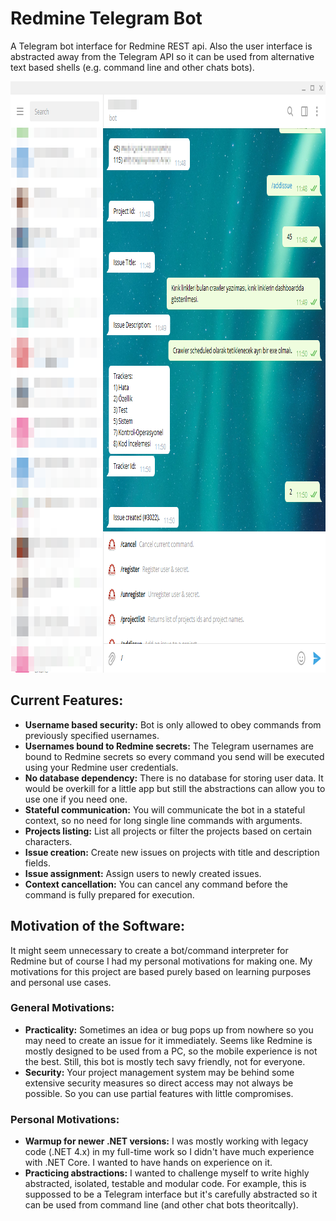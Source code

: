 # Redmine Telegram Bot
A Telegram bot interface for Redmine REST api. Also the user interface is abstracted away from the Telegram API so it can be used from alternative text based shells (e.g. command line and other chats bots).

<p align="center">
  <img width="884" height="946" src="https://github.com/basarozogut/RedmineTelegramBot/blob/master/preview.png">
</p>

## Current Features:
- **Username based security:** Bot is only allowed to obey commands from previously specified usernames.
- **Usernames bound to Redmine secrets:** The Telegram usernames are bound to Redmine secrets so every command you send will be executed using your Redmine user credentials.
- **No database dependency:** There is no database for storing user data. It would be overkill for a little app but still the abstractions can allow you to use one if you need one.
- **Stateful communication:** You will communicate the bot in a stateful context, so no need for long single line commands with arguments.
- **Projects listing:** List all projects or filter the projects based on certain characters.
- **Issue creation:** Create new issues on projects with title and description fields.
- **Issue assignment:** Assign users to newly created issues.
- **Context cancellation:** You can cancel any command before the command is fully prepared for execution.

## Motivation of the Software:
It might seem unnecessary to create a bot/command interpreter for Redmine but of course I had my personal motivations for making one. My motivations for this project are based purely based on learning purposes and personal use cases.

### General Motivations:
- **Practicality:** Sometimes an idea or bug pops up from nowhere so you may need to create an issue for it immediately. Seems like Redmine is mostly designed to be used from a PC, so the mobile experience is not the best. Still, this bot is mostly tech savy friendly, not for everyone.
- **Security:** Your project management system may be behind some extensive security measures so direct access may not always be possible. So you can use partial features with little compromises.

### Personal Motivations:
- **Warmup for newer .NET versions:** I was mostly working with legacy code (.NET 4.x) in my full-time work so I didn't have much experience with .NET Core. I wanted to have hands on experience on it.
- **Practicing abstractions:** I wanted to challenge myself to write highly abstracted, isolated, testable and modular code. For example, this is suppossed to be a Telegram interface but it's carefully abstracted so it can be used from command line (and other chat bots theoritcally).
